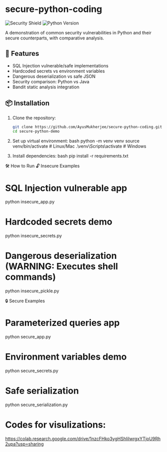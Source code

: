 # secure-python-coding

![Security Shield](https://img.shields.io/badge/Security-Level_Orange-red) 
![Python Version](https://img.shields.io/badge/Python-3.8%2B-blue)

A demonstration of common security vulnerabilities in Python and their secure counterparts, with comparative analysis.

## 🚀 Features

- SQL Injection vulnerable/safe implementations
- Hardcoded secrets vs environment variables
- Dangerous deserialization vs safe JSON
- Security comparison: Python vs Java
- Bandit static analysis integration

## 📦 Installation

1. Clone the repository:
   ```bash
   git clone https://github.com/AyusMukherjee/secure-python-coding.git
   cd secure-python-demo
2. Set up virtual environment:
   bash
   python -m venv venv
   source venv/bin/activate  # Linux/Mac
   .\venv\Scripts\activate   # Windows

3. Install dependencies:
   bash
   pip install -r requirements.txt

🛠️ How to Run
🔓 Insecure Examples

# SQL Injection vulnerable app
python insecure_app.py

# Hardcoded secrets demo
python insecure_secrets.py

# Dangerous deserialization (WARNING: Executes shell commands)
python insecure_pickle.py

🔒 Secure Examples

# Parameterized queries app
python secure_app.py

# Environment variables demo
python secure_secrets.py

# Safe serialization
python secure_serialization.py


# Codes for visulizations:
https://colab.research.google.com/drive/1nzcFHko3ygHShIiIwrgxYTjoU9Rh2upa?usp=sharing
